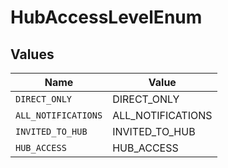 # HubAccessLevelEnum


## Values

| Name                | Value               |
| ------------------- | ------------------- |
| `DIRECT_ONLY`       | DIRECT_ONLY         |
| `ALL_NOTIFICATIONS` | ALL_NOTIFICATIONS   |
| `INVITED_TO_HUB`    | INVITED_TO_HUB      |
| `HUB_ACCESS`        | HUB_ACCESS          |